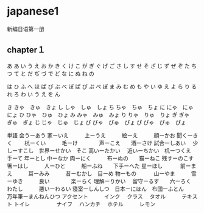 # japanese1
新编日语第一册
## chapter１
あ
あ い う え お
か き く け こ が ぎ ぐ げ ご
さ し す せ そ ざ じ ず ぜ ぞ
た ち つ て と だ ぢ づ で ど
な に ぬ ね の

は ひ ふ へ ほ ば び ぶ べ ぼ ぱ ぴ ぷ ぺ ぽ
ま み む め も
や い ゆ え よ
ら り る れ ろ
わ い う え を
ん

き きゃ　きゅ　きょ
し しゃ　しゅ　しょ
ち ちゃ　ちゅ　ちょ
に にゃ　にゅ　にょ
ひ ひゃ　ひゅ　ひょ
み みゃ　みゅ　みょ
り りゃ　りゅ　りょ
ぎ ぎゃ　ぎゅ　ぎょ
じ じゃ　じゅ　じょ
び びゃ　びゅ　びょ
ぴ ぴゃ　ぴゅ　ぴょ

単語
会うーあう      家ーいえ　　　上ーうえ　　　絵ーえ　　　顔ーかお
聞くーきく　　  杭ーくい　　　毛ーけ　　　　声ーこえ　　酒ーさけ
試合ーしあい　  少しーすこし　世界ーせかい　そこ
高いーたかい　  近いーちかい　机ーつくえ　　手ーて
年ーとし       中ーなか     肉ーにく　　　布ーぬの　　猫ーねこ
残すーのこす　  箸ーはし　　　人ーひと　　　船ーふね　　下手ーへた
星ーほし　　　  前ーまえ　　　耳ーみみ　　　昔ーむかし　目ーめ
物ーもの　　　  山ーやま　　　雪ーゆき　　　良い　　　　楽ーらく
理解ーりかい　  留守ーるす　　六ーろく　　　わたし　　　悪いーわるい
寝室ーしんしつ　日本ーにほん　布団ーふとん　　　　　　　万年筆ーまんねんひつ
アクセント　　　インク　     クラス　     タオル　　　テキスト
トイレ　　　　　ナイフ　     ハンカチ　   ホテル　　　レモン


